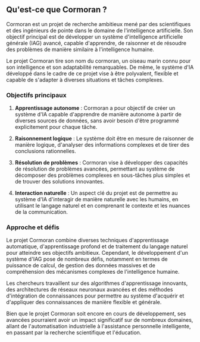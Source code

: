 ## Qu'est-ce que Cormoran ?

Cormoran est un projet de recherche ambitieux mené par des scientifiques et des ingénieurs de pointe dans le domaine de l'intelligence artificielle. Son objectif principal est de développer un système d'intelligence artificielle générale (IAG) avancé, capable d'apprendre, de raisonner et de résoudre des problèmes de manière similaire à l'intelligence humaine.

Le projet Cormoran tire son nom du cormoran, un oiseau marin connu pour son intelligence et son adaptabilité remarquables. De même, le système d'IA développé dans le cadre de ce projet vise à être polyvalent, flexible et capable de s'adapter à diverses situations et tâches complexes.

### Objectifs principaux

1. **Apprentissage autonome** : Cormoran a pour objectif de créer un système d'IA capable d'apprendre de manière autonome à partir de diverses sources de données, sans avoir besoin d'être programmé explicitement pour chaque tâche.

2. **Raisonnement logique** : Le système doit être en mesure de raisonner de manière logique, d'analyser des informations complexes et de tirer des conclusions rationnelles.

3. **Résolution de problèmes** : Cormoran vise à développer des capacités de résolution de problèmes avancées, permettant au système de décomposer des problèmes complexes en sous-tâches plus simples et de trouver des solutions innovantes.

4. **Interaction naturelle** : Un aspect clé du projet est de permettre au système d'IA d'interagir de manière naturelle avec les humains, en utilisant le langage naturel et en comprenant le contexte et les nuances de la communication.

### Approche et défis

Le projet Cormoran combine diverses techniques d'apprentissage automatique, d'apprentissage profond et de traitement du langage naturel pour atteindre ses objectifs ambitieux. Cependant, le développement d'un système d'IAG pose de nombreux défis, notamment en termes de puissance de calcul, de gestion des données massives et de compréhension des mécanismes complexes de l'intelligence humaine.

Les chercheurs travaillent sur des algorithmes d'apprentissage innovants, des architectures de réseaux neuronaux avancées et des méthodes d'intégration de connaissances pour permettre au système d'acquérir et d'appliquer des connaissances de manière flexible et générale.

Bien que le projet Cormoran soit encore en cours de développement, ses avancées pourraient avoir un impact significatif sur de nombreux domaines, allant de l'automatisation industrielle à l'assistance personnelle intelligente, en passant par la recherche scientifique et l'éducation.